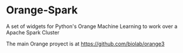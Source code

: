 # Orange-Spark
A set of widgets for Python's Orange Machine Learning to work over a Apache Spark Cluster

The main Orange proyect is at https://github.com/biolab/orange3
